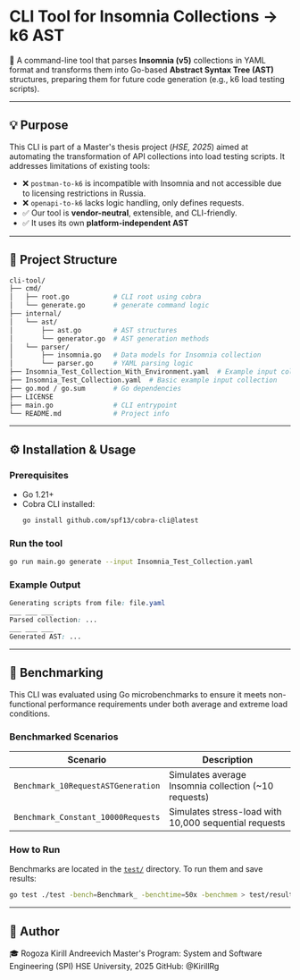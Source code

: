 # CLI Tool for Insomnia Collections → k6 AST

🚀 A command-line tool that parses **Insomnia (v5)** collections in YAML format and transforms them into Go-based **Abstract Syntax Tree (AST)** structures, preparing them for future code generation (e.g., k6 load testing scripts).

---

## 💡 Purpose

This CLI is part of a Master's thesis project (*HSE, 2025*) aimed at automating the transformation of API collections into load testing scripts. It addresses limitations of existing tools:

- ❌ `postman-to-k6` is incompatible with Insomnia and not accessible due to licensing restrictions in Russia.
- ❌ `openapi-to-k6` lacks logic handling, only defines requests.
- ✅ Our tool is **vendor-neutral**, extensible, and CLI-friendly.
- ✅ It uses its own **platform-independent AST**

---
## 📁 Project Structure
```graphql
cli-tool/
├── cmd/
│   ├── root.go           # CLI root using cobra
│   └── generate.go       # generate command logic
├── internal/
│   └── ast/
│       ├── ast.go        # AST structures
│       └── generator.go  # AST generation methods
│   └── parser/
│       ├── insomnia.go   # Data models for Insomnia collection
│       └── parser.go     # YAML parsing logic
├── Insomnia_Test_Collection_With_Environment.yaml  # Example input collection with Insomnia Environment variables
├── Insomnia_Test_Collection.yaml  # Basic example input collection
├── go.mod / go.sum       # Go dependencies
├── LICENSE
├── main.go               # CLI entrypoint
└── README.md             # Project info
```
---
## ⚙️ Installation & Usage
### Prerequisites
- Go 1.21+
- Cobra CLI installed:
  ```bash
  go install github.com/spf13/cobra-cli@latest
  ```
### Run the tool
  ```bash
  go run main.go generate --input Insomnia_Test_Collection.yaml
  ```
### Example Output
  ```css
 Generating scripts from file: file.yaml
___ ___ ___
Parsed collection: ...
___ ___ ___
Generated AST: ...

  ```
---
## 🔬 Benchmarking

This CLI was evaluated using Go microbenchmarks to ensure it meets non-functional performance requirements under both average and extreme load conditions.

### Benchmarked Scenarios

| Scenario                      | Description                                         |
|------------------------------|-----------------------------------------------------|
| `Benchmark_10RequestASTGeneration` | Simulates average Insomnia collection (~10 requests) |
| `Benchmark_Constant_10000Requests` | Simulates stress-load with 10,000 sequential requests  |

### How to Run

Benchmarks are located in the [`test/`](./test) directory. To run them and save results:

```bash
go test ./test -bench=Benchmark_ -benchtime=50x -benchmem > test/result.txt
```
---
## 👤 Author
🎓 Rogoza Kirill Andreevich
Master's Program: System and Software Engineering (SPI)
HSE University, 2025
GitHub: @KirillRg

